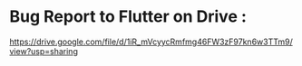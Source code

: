# Bug Report to Flutter on Drive :
https://drive.google.com/file/d/1iR_mVcyycRmfmg46FW3zF97kn6w3TTm9/view?usp=sharing
